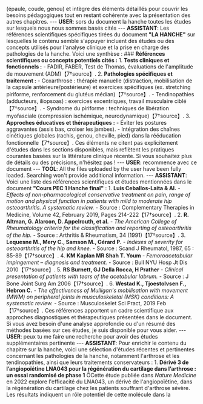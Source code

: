 (épaule, coude, genou) et intègre des éléments détaillés pour couvrir les besoins pédagogiques tout en restant cohérente avec la présentation des autres chapitres. --- **USER**: sors du document la hanche toutes les études sur lesquels nous nous sommes basés cités --- **ASSISTANT**: Les références scientifiques spécifiques tirées du document **"LA HANCHE"** sur lesquelles le contenu semble s'appuyer incluent des études ou des concepts utilisés pour l'analyse clinique et la prise en charge des pathologies de la hanche. Voici une synthèse : ### **Références scientifiques ou concepts potentiels cités :** 1. **Tests cliniques et fonctionnels :** - FADIR, FABER, Test de Thomas, évaluations de l'amplitude de mouvement (ADM)【7†source】. 2. **Pathologies spécifiques et traitement :** - Coxarthrose : thérapie manuelle (distraction, mobilisation de la capsule antérieure/postérieure) et exercices spécifiques (ex. stretching piriforme, renforcement du glutéus médian)【7†source】. - Tendinopathies (adducteurs, iliopsoas) : exercices excentriques, travail musculaire ciblé【7†source】. - Syndrome du piriforme : techniques de libération myofasciale (compression ischémique, neurodynamique)【7†source】. 3. **Approches éducatives et thérapeutiques :** - Éviter les postures aggravantes (assis bas, croiser les jambes). - Intégration des chaînes cinétiques globales (rachis, genou, cheville, pied) dans la rééducation fonctionnelle【7†source】. Ces éléments ne citent pas explicitement d'études dans les sections disponibles, mais reflètent les pratiques courantes basées sur la littérature clinique récente. Si vous souhaitez plus de détails ou des précisions, n'hésitez pas ! --- **USER**: recommence avec ce document --- **TOOL**: All the files uploaded by the user have been fully loaded. Searching won't provide additional information. --- **ASSISTANT**: Voici une liste des références scientifiques et études mentionnées dans le document **"Cours PEC 1 Hanche final"** : 1. **Luis Ceballos-Laita & Al.** - *Effects of non-pharmacological conservative treatment on pain, range of motion and physical function in patients with mild to moderate hip osteoarthritis. A systematic review.* - Source : Complementary Therapies in Medicine, Volume 42, February 2019, Pages 214-222【17†source】. 2. **R. Altman, G. Alarcon, D. Appelrouth, et al.** - *The American College of Rheumatology criteria for the classification and reporting of osteoarthritis of the hip.* - Source : Arthritis & Rheumatism, 34 (1991)【17†source】. 3. **Lequesne M., Mery C., Samson M., Gérard P.** - *Indexes of severity for osteoarthritis of the hip and knee.* - Source : Scand J Rheumatol, 1987, 65 : 85-89【17†source】. 4. **KM Kaplan MR Shah T. Youm** - *Femoroacetabular impingement – diagnosis and treatment.* - Source : Bull NYU Hosp Jt Dis 2010【17†source】. 5. **RS Burnett, GJ Della Rocca, H Prather** - *Clinical presentation of patients with tears of the acetabular labrum.* - Source : J Bone Joint Surg Am 2006【17†source】. 6. **Westad K., Tjoestolvsen F., Hebron C.** - *The effectiveness of Mulligan's mobilisation with movement (MWM) on peripheral joints in musculoskeletal (MSK) conditions: A systematic review.* - Source : Musculoskelet Sci Pract, 2019 Feb【17†source】. Ces références apportent un cadre scientifique aux approches diagnostiques et thérapeutiques présentées dans le document. Si vous avez besoin d'une analyse approfondie ou d'un résumé des méthodes basées sur ces études, je suis disponible pour vous aider. --- **USER**: peux tu me faire une recherche pour avoir des études supplémentaires pertinente --- **ASSISTANT**: Pour enrichir le contenu du chapitre sur la hanche, voici une sélection d'études récentes et pertinentes concernant les pathologies de la hanche, notamment l'arthrose et les tendinopathies, ainsi que leurs traitements conservateurs : 1. **Dérivé 3 de l’angiopoïétine LNA043 pour la régénération du cartilage dans l’arthrose : un essai randomisé de phase 1** Cette étude publiée dans *Nature Medicine* en 2022 explore l'efficacité du LNA043, un dérivé de l'angiopoïétine, dans la régénération du cartilage chez les patients souffrant d'arthrose sévère. Les résultats indiquent un rôle potentiel de cette molécule dans la